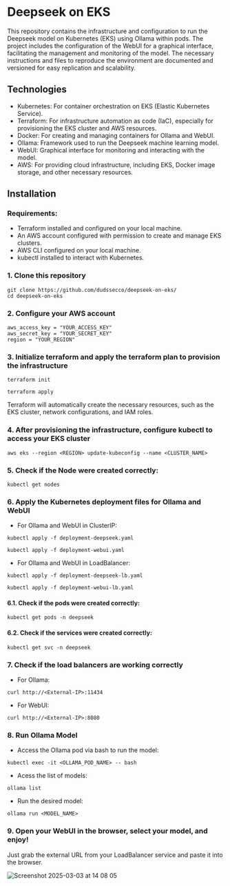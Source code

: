 # Deepseek on EKS

This repository contains the infrastructure and configuration to run the Deepseek model on Kubernetes (EKS) using Ollama within pods. The project includes the configuration of the WebUI for a graphical interface, facilitating the management and monitoring of the model. The necessary instructions and files to reproduce the environment are documented and versioned for easy replication and scalability.

## Technologies 

- Kubernetes: For container orchestration on EKS (Elastic Kubernetes Service).
- Terraform: For infrastructure automation as code (IaC), especially for provisioning the EKS cluster and AWS resources.
- Docker: For creating and managing containers for Ollama and WebUI.
- Ollama: Framework used to run the Deepseek machine learning model.
- WebUI: Graphical interface for monitoring and interacting with the model.
- AWS: For providing cloud infrastructure, including EKS, Docker image storage, and other necessary resources.

## Installation

### Requirements:

- Terraform installed and configured on your local machine.
- An AWS account configured with permission to create and manage EKS clusters.
- AWS CLI configured on your local machine.
- kubectl installed to interact with Kubernetes.

### 1. Clone this repository

```
git clone https://github.com/dudssecco/deepseek-on-eks/
cd deepseek-on-eks
```

### 2. Configure your AWS account

```
aws_access_key = "YOUR_ACCESS_KEY"
aws_secret_key = "YOUR_SECRET_KEY"
region = "YOUR_REGION"
```

### 3. Initialize terraform and apply the terraform plan to provision the infrastructure

```
terraform init
```
```
terraform apply
```
Terraform will automatically create the necessary resources, such as the EKS cluster, network configurations, and IAM roles.

### 4. After provisioning the infrastructure, configure kubectl to access your EKS cluster

```
aws eks --region <REGION> update-kubeconfig --name <CLUSTER_NAME>
```

### 5. Check if the Node were created correctly:

```
kubectl get nodes
```

### 6. Apply the Kubernetes deployment files for Ollama and WebUI

- For Ollama and WebUI in ClusterIP:
```
kubectl apply -f deployment-deepseek.yaml
```
```
kubectl apply -f deployment-webui.yaml
```

- For Ollama and WebUI in LoadBalancer:
```
kubectl apply -f deployment-deepseek-lb.yaml
```
```
kubectl apply -f deployment-webui-lb.yaml
```

#### 6.1. Check if the pods were created correctly:
```
kubectl get pods -n deepseek
```

#### 6.2. Check if the services were created correctly:
```
kubectl get svc -n deepseek
```

### 7. Check if the load balancers are working correctly

- For Ollama:
```
curl http://<External-IP>:11434
```

- For WebUI:
```
curl http://<External-IP>:8080
```

### 8. Run Ollama Model

- Access the Ollama pod via bash to run the model:
```
kubectl exec -it <OLLAMA_POD_NAME> -- bash
```

- Acess the list of models:
```
ollama list  
```

- Run the desired model:
```
ollama run <MODEL_NAME>  
```

### 9. Open your WebUI in the browser, select your model, and enjoy!

Just grab the external URL from your LoadBalancer service and paste it into the browser.

![Screenshot 2025-03-03 at 14 08 05](https://github.com/user-attachments/assets/15a5b92f-1a1d-49cc-b312-0846bb970c35)















